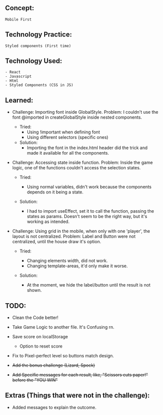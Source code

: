 ## Concept:

    Mobile First

## Technology Practice:

    Styled components (First time)

## Technology Used:

    - React
    - Javascript
    - Html
    - Styled Components (CSS in JS)

## Learned:

- Challenge: Importing font inside GlobalStyle.
  Problem: I couldn't use the font @imported in createGlobalStyle inside nested components.

  - Tried:
    - Using !important when defining font
    - Using different selectors (specific ones)
  - Solution:
    - Importing the font in the index.html header did the trick and made it available for all the components.

- Challenge: Accessing state inside function.
  Problem: Inside the game logic, one of the functions couldn't access the selection states.

  - Tried:

    - Using normal variables, didn't work because the components depends on it being a state.

  - Solution:
    - I had to import useEffect, set it to call the function, passing the states as params. Doesn't seem to be the right way, but it's working as intended.

- Challenge: Using grid in the mobile, when only with one 'player', the layout is not centralized.
  Problem: Label and Button were not centralized, until the house draw it's option.

  - Tried:

    - Changing elements width, did not work.
    - Changing template-areas, it'd only make it worse.

  - Solution:
    - At the moment, we hide the label/button until the result is not shown.

## TODO:

- Clean the Code better!
- Take Game Logic to another file. It's Confusing rn.
- Save score on localStorage
  - Option to reset score
- Fix to Pixel-perfect level so buttons match design.

- ~~Add the bonus challenge (Lizard, Spock)~~
- ~~Add Specific messages for each result, like, "Scissors cuts paper!" before the "YOU WIN"~~

## Extras (Things that were not in the challenge):

- Added messages to explain the outcome.
